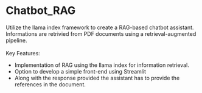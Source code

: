 # Chatbot_RAG
Utilize the llama index framework to create a RAG-based chatbot assistant.  Informations are retrivied from PDF documents using a retrieval-augmented pipeline. 
<br><br>
Key Features: 
* Implementation of RAG using the llama index for information retrieval.
* Option to develop a simple front-end using Streamlit
* Along with the response provided the assistant has to provide the references in the document.
